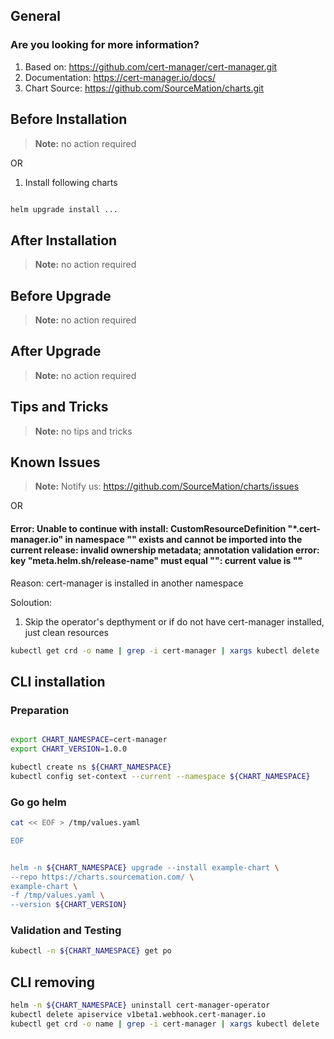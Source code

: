 ## General

### Are you looking for more information?

1. Based on: https://github.com/cert-manager/cert-manager.git
2. Documentation: https://cert-manager.io/docs/
3. Chart Source: https://github.com/SourceMation/charts.git


## Before Installation


> **Note:**
> no action required

OR
1. Install following charts

```bash 

helm upgrade install ...

```

## After Installation

> **Note:**
> no action required

## Before Upgrade

> **Note:**
> no action required

## After Upgrade

> **Note:**
> no action required


## Tips and Tricks

> **Note:**
> no tips and tricks


## Known Issues

> **Note:**
> Notify us: https://github.com/SourceMation/charts/issues

  OR

#### Error: Unable to continue with install: CustomResourceDefinition "*.cert-manager.io" in namespace "" exists and cannot be imported into the current release: invalid ownership metadata; annotation validation error: key "meta.helm.sh/release-name" must equal "": current value is ""

Reason: cert-manager is installed in another namespace

Soloution:

1. Skip the operator's depthyment or if do not have cert-manager installed, just clean resources

```bash 
kubectl get crd -o name | grep -i cert-manager | xargs kubectl delete
```


## CLI installation

### Preparation

```bash

export CHART_NAMESPACE=cert-manager
export CHART_VERSION=1.0.0

kubectl create ns ${CHART_NAMESPACE}
kubectl config set-context --current --namespace ${CHART_NAMESPACE}

```

### Go go helm

``` bash
cat << EOF > /tmp/values.yaml

EOF 


helm -n ${CHART_NAMESPACE} upgrade --install example-chart \
--repo https://charts.sourcemation.com/ \
example-chart \
-f /tmp/values.yaml \
--version ${CHART_VERSION}
```

### Validation and Testing

```bash
kubectl -n ${CHART_NAMESPACE} get po
```

## CLI removing

```bash
helm -n ${CHART_NAMESPACE} uninstall cert-manager-operator
kubectl delete apiservice v1beta1.webhook.cert-manager.io
kubectl get crd -o name | grep -i cert-manager | xargs kubectl delete
```
